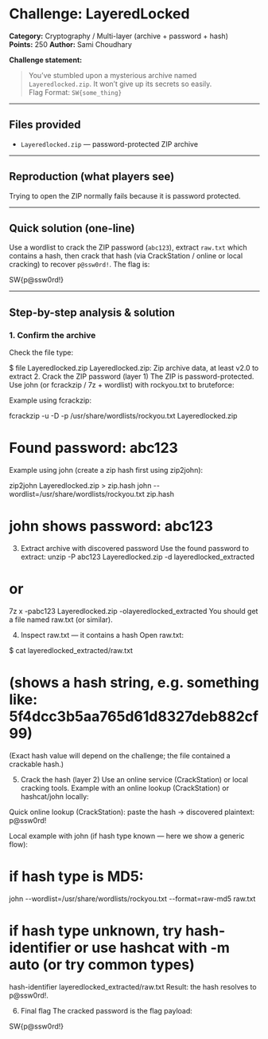 # Challenge: LayeredLocked
**Category:** Cryptography / Multi-layer (archive + password + hash)  
**Points:** 250 
**Author:** Sami Choudhary

**Challenge statement:**  
> You’ve stumbled upon a mysterious archive named `Layeredlocked.zip`. It won’t give up its secrets so easily.  
> Flag Format: `SW{some_thing}`

---

## Files provided
- `Layeredlocked.zip` — password-protected ZIP archive

---

## Reproduction (what players see)
Trying to open the ZIP normally fails because it is password protected.

---

## Quick solution (one-line)
Use a wordlist to crack the ZIP password (`abc123`), extract `raw.txt` which contains a hash, then crack that hash (via CrackStation / online or local cracking) to recover `p@ssw0rd!`. The flag is:

SW{p@ssw0rd!}

---

## Step-by-step analysis & solution

### 1. Confirm the archive
Check the file type:


$ file Layeredlocked.zip
Layeredlocked.zip: Zip archive data, at least v2.0 to extract
2. Crack the ZIP password (layer 1)
The ZIP is password-protected. Use john (or fcrackzip / 7z + wordlist) with rockyou.txt to bruteforce:

Example using fcrackzip:

fcrackzip -u -D -p /usr/share/wordlists/rockyou.txt Layeredlocked.zip
# Found password: abc123
Example using john (create a zip hash first using zip2john):

zip2john Layeredlocked.zip > zip.hash
john --wordlist=/usr/share/wordlists/rockyou.txt zip.hash
# john shows password: abc123
3. Extract archive with discovered password
Use the found password to extract:
unzip -P abc123 Layeredlocked.zip -d layeredlocked_extracted
# or
7z x -pabc123 Layeredlocked.zip -olayeredlocked_extracted
You should get a file named raw.txt (or similar).

4. Inspect raw.txt — it contains a hash
Open raw.txt:

$ cat layeredlocked_extracted/raw.txt
# (shows a hash string, e.g. something like: 5f4dcc3b5aa765d61d8327deb882cf99)
(Exact hash value will depend on the challenge; the file contained a crackable hash.)

5. Crack the hash (layer 2)
Use an online service (CrackStation) or local cracking tools. Example with an online lookup (CrackStation) or hashcat/john locally:

Quick online lookup (CrackStation): paste the hash → discovered plaintext: p@ssw0rd!

Local example with john (if hash type known — here we show a generic flow):


# if hash type is MD5:
john --wordlist=/usr/share/wordlists/rockyou.txt --format=raw-md5 raw.txt

# if hash type unknown, try hash-identifier or use hashcat with -m auto (or try common types)
hash-identifier layeredlocked_extracted/raw.txt
Result: the hash resolves to p@ssw0rd!.

6. Final flag
The cracked password is the flag payload:

SW{p@ssw0rd!}

